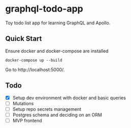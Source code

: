 # graphql-todo-app

Toy todo list app for learning GraphQL and Apollo.

## Quick Start

Ensure docker and docker-compose are installed

    docker-compose up --build

Go to http://localhost:5000/.

## Todo

- [x] Setup dev environment with docker and basic queries
- [ ] Mutations
- [ ] Setup repo secrets management
- [ ] Postgres schema and deciding on an ORM
- [ ] MVP frontend
